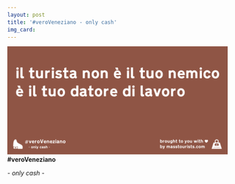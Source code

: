 ```yaml
---
layout: post
title: '#veroVeneziano - only cash'
img_card:
---
```


![card image](/assets/img/card/veroVeneziano_card_002.png)
**#veroVeneziano**

*- only cash -*
